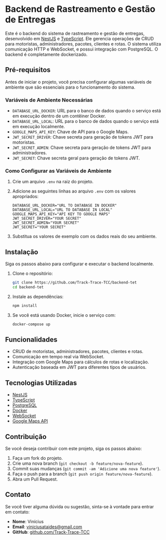 # Backend de Rastreamento e Gestão de Entregas

Este é o backend do sistema de rastreamento e gestão de entregas, desenvolvido em [NestJS](https://nestjs.com/) e [TypeScript](https://www.typescriptlang.org/). Ele gerencia operações de CRUD para motoristas, administradores, pacotes, clientes e rotas. O sistema utiliza comunicação HTTP e WebSocket, e possui integração com PostgreSQL. O backend é completamente dockerizado.

## Pré-requisitos

Antes de iniciar o projeto, você precisa configurar algumas variáveis de ambiente que são essenciais para o funcionamento do sistema.

### Variáveis de Ambiente Necessárias

- `DATABASE_URL_DOCKER`: URL para o banco de dados quando o serviço está em execução dentro de um contêiner Docker.
- `DATABASE_URL_LOCAL`: URL para o banco de dados quando o serviço está em execução localmente.
- `GOOGLE_MAPS_API_KEY`: Chave de API para o Google Maps.
- `JWT_SECRET_DRIVER`: Chave secreta para geração de tokens JWT para motoristas.
- `JWT_SECRET_ADMIN`: Chave secreta para geração de tokens JWT para administradores.
- `JWT_SECRET`: Chave secreta geral para geração de tokens JWT.

### Como Configurar as Variáveis de Ambiente

1. Crie um arquivo `.env` na raiz do projeto.
2. Adicione as seguintes linhas ao arquivo `.env` com os valores apropriados:

    ```plaintext
    DATABASE_URL_DOCKER="URL TO DATABASE IN DOCKER"
    DATABASE_URL_LOCAL="URL TO DATABASE IN LOCAL"
    GOOGLE_MAPS_API_KEY="API KEY TO GOOGLE MAPS"
    JWT_SECRET_DRIVER="YOUR SECRET"
    JWT_SECRET_ADMIN="YOUR SECRET"
    JWT_SECRET="YOUR SECRET"
    ```

3. Substitua os valores de exemplo com os dados reais do seu ambiente.

## Instalação

Siga os passos abaixo para configurar e executar o backend localmente.

1. Clone o repositório:

    ```bash
    git clone https://github.com/Track-Trace-TCC/backend-tet
    cd backend-tet
    ```

2. Instale as dependências:

    ```bash
    npm install
    ```
3. Se você está usando Docker, inicie o serviço com:

    ```bash
    docker-compose up
    ```

## Funcionalidades

- CRUD de motoristas, administradores, pacotes, clientes e rotas.
- Comunicação em tempo real via WebSocket.
- Integração com Google Maps para cálculos de rotas e localização.
- Autenticação baseada em JWT para diferentes tipos de usuários.

## Tecnologias Utilizadas

- [NestJS](https://nestjs.com/)
- [TypeScript](https://www.typescriptlang.org/)
- [PostgreSQL](https://www.postgresql.org/)
- [Docker](https://www.docker.com/)
- [WebSocket](https://developer.mozilla.org/en-US/docs/Web/API/WebSockets_API)
- [Google Maps API](https://developers.google.com/maps/documentation/javascript/overview)

## Contribuição

Se você deseja contribuir com este projeto, siga os passos abaixo:

1. Faça um fork do projeto.
2. Crie uma nova branch (`git checkout -b feature/nova-feature`).
3. Commit suas mudanças (`git commit -am 'Adicione uma nova feature'`).
4. Faça o push para a branch (`git push origin feature/nova-feature`).
5. Abra um Pull Request.

## Contato

Se você tiver alguma dúvida ou sugestão, sinta-se à vontade para entrar em contato:

- **Nome**: Vinícius
- **Email**: viniciusataides@gmail.com
- **GitHub**: [github.com/Track-Trace-TCC](https://github.com/Track-Trace-TCC)

